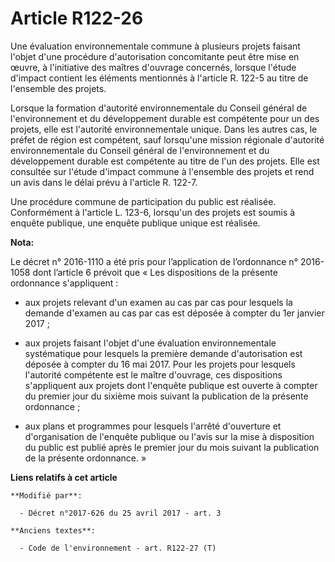 # Article R122-26

Une évaluation environnementale commune à plusieurs projets faisant l'objet d'une procédure d'autorisation concomitante peut
être mise en œuvre, à l'initiative des maîtres d'ouvrage concernés, lorsque l'étude d'impact contient les éléments mentionnés
à l'article R. 122-5 au titre de l'ensemble des projets. 

Lorsque la formation d'autorité environnementale du Conseil général de l'environnement et du développement durable est
compétente pour un des projets, elle est l'autorité environnementale unique. Dans les autres cas, le préfet de région est
compétent, sauf lorsqu'une mission régionale d'autorité environnementale du Conseil général de l'environnement et du
développement durable est compétente au titre de l'un des projets. Elle est consultée sur l'étude d'impact commune à
l'ensemble des projets et rend un avis dans le délai prévu à l'article R. 122-7. 

Une procédure commune de participation du public est réalisée. Conformément à l'article L. 123-6, lorsqu'un des projets est
soumis à enquête publique, une enquête publique unique est réalisée.

**Nota:**

Le décret n° 2016-1110 a été pris pour l’application de l’ordonnance n° 2016-1058 dont l’article 6 prévoit que « Les
dispositions de la présente ordonnance s'appliquent : 

- aux projets relevant d'un examen au cas par cas pour lesquels la demande d'examen au cas par cas est déposée à compter du
1er janvier 2017 ; 

- aux projets faisant l'objet d'une évaluation environnementale systématique pour lesquels la première demande d'autorisation
est déposée à compter du 16 mai 2017. Pour les projets pour lesquels l'autorité compétente est le maître d'ouvrage, ces
dispositions s'appliquent aux projets dont l'enquête publique est ouverte à compter du premier jour du sixième mois suivant
la publication de la présente ordonnance ; 

- aux plans et programmes pour lesquels l'arrêté d'ouverture et d'organisation de l'enquête publique ou l'avis sur la mise à
disposition du public est publié après le premier jour du mois suivant la publication de la présente ordonnance. »

**Liens relatifs à cet article**

	**Modifié par**:

	  - Décret n°2017-626 du 25 avril 2017 - art. 3

	**Anciens textes**:

	  - Code de l'environnement - art. R122-27 (T)
